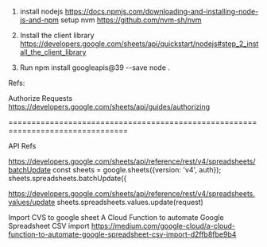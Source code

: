 1. install nodejs
https://docs.npmjs.com/downloading-and-installing-node-js-and-npm
setup nvm
https://github.com/nvm-sh/nvm

2. Install the client library
https://developers.google.com/sheets/api/quickstart/nodejs#step_2_install_the_client_library


3. Run
npm install googleapis@39 --save
node .

Refs:

Authorize Requests
https://developers.google.com/sheets/api/guides/authorizing

================================================================================

API Refs

https://developers.google.com/sheets/api/reference/rest/v4/spreadsheets/batchUpdate
const sheets = google.sheets({version: 'v4', auth});
sheets.spreadsheets.batchUpdate({

https://developers.google.com/sheets/api/reference/rest/v4/spreadsheets.values/update
sheets.spreadsheets.values.update(request)


Import CVS to google sheet
A Cloud Function to automate Google Spreadsheet CSV import
https://medium.com/google-cloud/a-cloud-function-to-automate-google-spreadsheet-csv-import-d2ffb8fbe9b4

